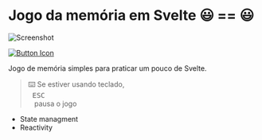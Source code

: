 # Jogo da memória em Svelte 😃 == 😃

![Screenshot](static/images/screenshot.png)

[![Button Icon]][Link] 

Jogo de memória simples para praticar um pouco de Svelte.

>⌨️ Se estiver usando teclado, <kbd> <br> ESC <br> </kbd> pausa o jogo


- State managment 
- Reactivity


[Button Icon]: https://img.shields.io/badge/ACESSAR-memory.gabes.dev-blue
[Link]: https://memory.gabes.dev/ 'Jogo da memória'
